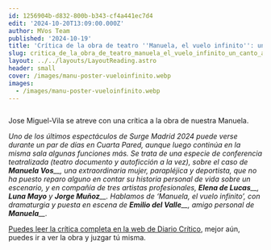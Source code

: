 ```yaml
---
id: 1256904b-d832-800b-b343-cf4a441ec7d4
edit: '2024-10-20T13:09:00.000Z'
author: MVos Team
published: '2024-10-19'
title: 'Crítica de la obra de teatro ''Manuela, el vuelo infinito'': un canto a la vida'
slug: critica_de_la_obra_de_teatro_manuela_el_vuelo_infinito_un_canto_a_la_vida
layout: ../../layouts/LayoutReading.astro
header: small
cover: /images/manu-poster-vueloinfinito.webp
images:
  - /images/manu-poster-vueloinfinito.webp
---
```


<figure><img src="/images/manu-poster-vueloinfinito.webp" alt=""><figcaption align="left"></figcaption></figure>


Jose Miguel-Vila se atreve con una crítica a la obra de nuestra Manuela.


_Uno de los últimos espectáculos de Surge Madrid 2024 puede verse durante un par de días en Cuarta Pared, aunque luego continúa en la misma sala algunas funciones más. Se trata de una especie de conferencia teatralizada (teatro documento y autoficción a la vez), sobre el caso de_ _**Manuela Vos**__, una extraordinaria mujer, parapléjica y deportista, que no ha puesto reparo alguno en contar su historia personal de vida sobre un escenario, y en compañía de tres artistas profesionales,_ _**Elena de Lucas**__,_ _**Luna Mayo**_ _y_ _**Jorge Muñoz**__. Hablamos de ‘Manuela, el vuelo infinito’, con dramaturgia y puesta en escena de_ _**Emilio del Valle**__, amigo personal de_ _**Manuela**__._


[Puedes leer la crítica completa en la web de Diario Crítico](https://www.diariocritico.com/teatro/manuela-el-vuelo-infinito-critica), mejor aún, puedes ir a ver la obra y juzgar tú misma.

